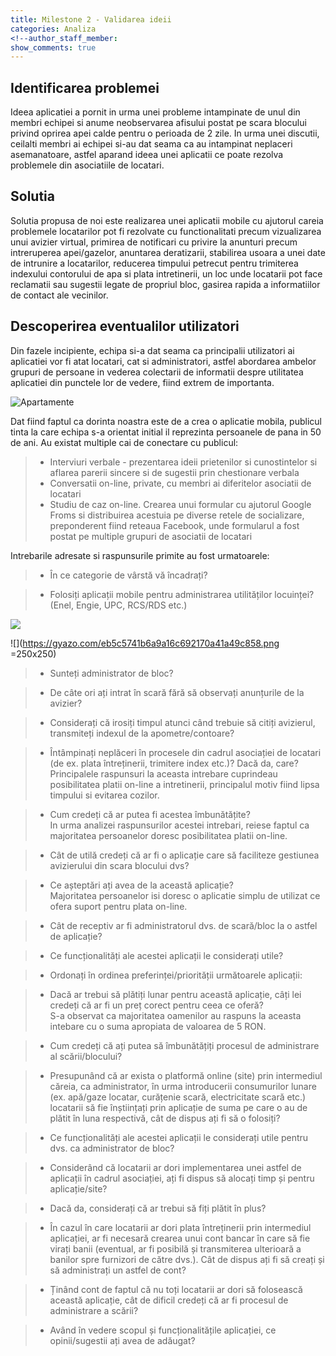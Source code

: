 ```yaml
---
title: Milestone 2 - Validarea ideii
categories: Analiza
<!--author_staff_member:
show_comments: true
---
```


## Identificarea problemei

Ideea aplicatiei a pornit in urma unei probleme intampinate de unul din membri echipei si anume neobservarea afisului postat pe scara blocului privind oprirea apei calde pentru o perioada de 2 zile. In urma unei discutii, ceilalti membri ai echipei si-au dat seama ca au intampinat neplaceri asemanatoare, astfel aparand ideea unei aplicatii ce poate rezolva problemele din asociatiile de locatari.


## Solutia

Solutia propusa de noi este realizarea unei aplicatii mobile cu ajutorul careia problemele locatarilor pot fi rezolvate cu functionalitati precum vizualizarea unui avizier virtual, primirea de notificari cu privire la anunturi precum intreruperea apei/gazelor, anuntarea deratizarii, stabilirea usoara a unei date de intrunire a locatarilor, reducerea timpului petrecut pentru trimiterea indexului contorului de apa si plata intretinerii, un loc unde locatarii pot face reclamatii sau sugestii legate de propriul bloc, gasirea rapida a informatiilor de contact ale vecinilor.


## Descoperirea eventualilor utilizatori

Din fazele incipiente, echipa si-a dat seama ca principalii utilizatori ai aplicatiei vor fi atat locatari, cat si administratori, astfel abordarea ambelor grupuri de persoane in vederea colectarii de informatii despre utilitatea aplicatiei din punctele lor de vedere, fiind extrem de importanta.

![Apartamente](https://images.unsplash.com/photo-1517732306149-e8f829eb588a?ixlib=rb-0.3.5&ixid=eyJhcHBfaWQiOjEyMDd9&s=f01588d10ff9d309abd7cf609fb7e265&auto=format&fit=crop&w=1952&q=80)

Dat fiind faptul ca dorinta noastra este de a crea o aplicatie mobila, publicul tinta la care echipa s-a orientat initial il reprezinta persoanele de pana in 50 de ani. Au existat multiple cai de conectare cu publicul:
> * Interviuri verbale - prezentarea ideii prietenilor si cunostintelor si aflarea parerii sincere si de sugestii prin chestionare verbala
> * Conversatii on-line, private, cu membri ai diferitelor asociatii de locatari
> * Studiu de caz on-line. Crearea unui formular cu ajutorul Google Froms si distribuirea acestuia pe diverse retele de socializare, preponderent fiind reteaua Facebook, unde formularul a fost postat pe multiple grupuri de asociatii de locatari

Intrebarile adresate si raspunsurile primite au fost urmatoarele:
> * În ce categorie de vârstă vă încadrați?

> * Folosiți aplicații mobile pentru administrarea utilităților locuinței? (Enel, Engie, UPC, RCS/RDS etc.)

![](https://lh3.googleusercontent.com/qO32xOqEE7gq6eUXmv_oTECKh1XeAZzOOX_pyr_co5ilmviq5AE_7D8YzcKsI4vnTLOdjTdvAIbV_bSjrtXnvKShG9Csgtq9M6J6wMz9SlsylfYRbd2wiZZGRSIu8zXsLbWZo1TFljRpmwqHX2JIppoGi5fuBsq3P5nrWQLMWHYlmgpGOOyAxRp7hWxDTruZ3D7FxYl2F_7s-AFHLt6ltjBbnYk4TAhhpyqdL5ViDpKBK1fYan8xnBvVvQB-zxmXuzdh3Ph7MH7kEnMRex3fuk6nYQlShM8aSUZw7OG2vv1qbZ80rY5EjinJ6KwdjgTSq2-NC4ae11dU9GBVtVBL-AQxa9oZV1Q3jhs0myL6IcsgZreSiPE7-rrDaZs1ghwg7PXfdTc2odbBlSJSaioT0vHJGsJAXUkgU-1l98U4mL5d9i4lv-T0o7YjbTdEGoCtvaHZEBV9aPNwYu5nawHlajbdioUuhTulFJt2CFBtxEPj9tZWaAWXW2W4uk_0A4nnf3e98LylVVD6G4yTTBIPq-EUSGzueHg2ck_Q-c_05Vr0bmydJ8PIkzmwiXAbgIWwXmjDSESzKCizGdmFWm4eZu05I-EckHVky4ZVvdKwKpJk45VoHqWeZkfYgPY3R1CCDBWE5IpXi7wqduMaCuB0ZpNf=w678-h915-no=250px)

![](https://gyazo.com/eb5c5741b6a9a16c692170a41a49c858.png =250x250)

> * Sunteți administrator de bloc?

> * De câte ori ați intrat în scară fără să observați anunțurile de la avizier?

> * Considerați că irosiți timpul atunci când trebuie să citiți avizierul, transmiteți indexul de la apometre/contoare?

> * Întâmpinați neplăceri în procesele din cadrul asociației de locatari (de ex. plata întreținerii, trimitere index etc.)? Dacă da, care?  
Principalele raspunsuri la aceasta intrebare cuprindeau posibilitatea platii on-line a intretinerii, principalul motiv fiind lipsa timpului si evitarea cozilor.

> * Cum credeți că ar putea fi acestea îmbunătățite?  
In urma analizei raspunsurilor acestei intrebari, reiese faptul ca majoritatea persoanelor doresc posibilitatea platii on-line.

> * Cât de utilă credeți că ar fi o aplicație care să faciliteze gestiunea avizierului din scara blocului dvs?

> * Ce așteptări ați avea de la această aplicație?  
Majoritatea persoanelor isi doresc o aplicatie simplu de utilizat ce ofera suport pentru plata on-line.

> * Cât de receptiv ar fi administratorul dvs. de scară/bloc la o astfel de aplicație?

> * Ce funcționalități ale acestei aplicații le considerați utile?

> * Ordonați în ordinea preferinței/priorității următoarele aplicații:

> * Dacă ar trebui să plătiți lunar pentru această aplicație, câți lei credeți că ar fi un preț corect pentru ceea ce oferă?    
S-a observat ca majoritatea oamenilor au raspuns la aceasta intebare cu o suma apropiata de valoarea de 5 RON.

> * Cum credeți că ați putea să îmbunătățiți procesul de administrare al scării/blocului?

> * Presupunând că ar exista o platformă online (site) prin intermediul căreia, ca administrator, în urma introducerii consumurilor lunare (ex. apă/gaze locatar, curățenie scară, electricitate scară etc.) locatarii să fie înștiințați prin aplicație de suma pe care o au de plătit în luna respectivă, cât de dispus ați fi să o folosiți?  

> * Ce funcționalități ale acestei aplicații le considerați utile pentru dvs. ca administrator de bloc?

> * Considerând că locatarii ar dori implementarea unei astfel de aplicații în cadrul asociației, ați fi dispus să alocați timp și pentru aplicație/site?

> * Dacă da, considerați că ar trebui să fiți plătit în plus?

> * În cazul în care locatarii ar dori plata întreținerii prin intermediul aplicației, ar fi necesară crearea unui cont bancar în care să fie virați banii (eventual, ar fi posibilă și transmiterea ulterioară a banilor spre furnizori de către dvs.). Cât de dispus ați fi să creați și să administrați un astfel de cont?

> * Ținând cont de faptul că nu toți locatarii ar dori să folosească această aplicație, cât de dificil credeți că ar fi procesul de administrare a scării?

> * Având în vedere scopul și funcționalitățile aplicației, ce opinii/sugestii ați avea de adăugat?
